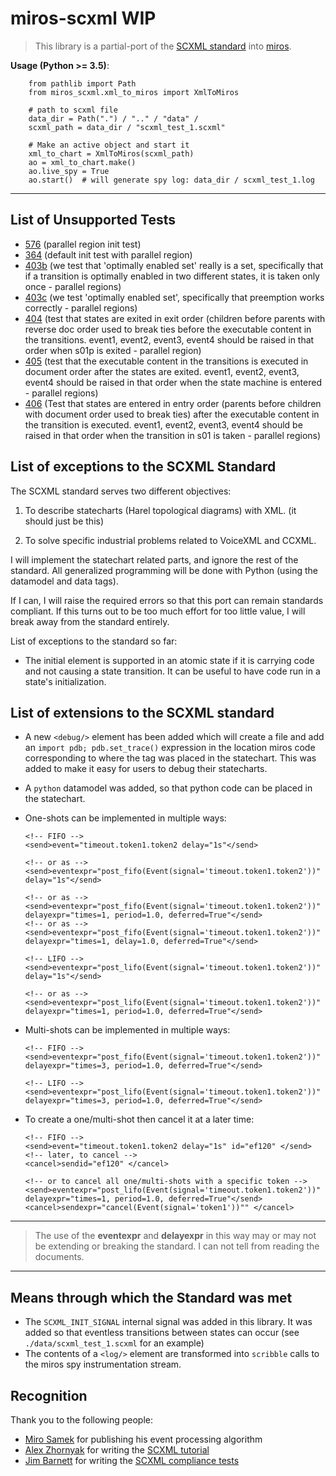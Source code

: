 # miros-scxml WIP

  > This library is a partial-port of the [SCXML standard](https://www.w3.org/TR/scxml/) into [miros](https://github.com/aleph2c/miros).

**Usage (Python >= 3.5)**:

        from pathlib import Path
        from miros_scxml.xml_to_miros import XmlToMiros
    
        # path to scxml file
        data_dir = Path(".") / ".." / "data" /
        scxml_path = data_dir / "scxml_test_1.scxml"
   
        # Make an active object and start it
        xml_to_chart = XmlToMiros(scxml_path)
        ao = xml_to_chart.make()
        ao.live_spy = True
        ao.start()  # will generate spy log: data_dir / scxml_test_1.log

----

## List of Unsupported Tests

* [576](https://www.w3.org/Voice/2013/scxml-irp/576/test576.txml) (parallel region init test)
* [364](https://www.w3.org/Voice/2013/scxml-irp/364/test364.txml) (default init test with parallel region)
* [403b](https://www.w3.org/Voice/2013/scxml-irp/403/test403b.txml) (we test that 'optimally enabled set' really is a set, specifically that if a transition is optimally enabled in
  two different states, it is taken only once - parallel regions)
* [403c](https://www.w3.org/Voice/2013/scxml-irp/403/test403c.txml) (we test 'optimally enabled set', specifically that preemption works correctly - parallel regions)
* [404](https://www.w3.org/Voice/2013/scxml-irp/404/test404.txml) (test that states are exited in exit order (children before parents with reverse doc order used to break ties before the executable content in the transitions.  event1, event2, event3, event4 should be raised in that order when s01p is exited - parallel region)
* [405](https://www.w3.org/Voice/2013/scxml-irp/405/test405.txml) (test that the executable content in the transitions is executed in document order after the states are exited. event1, event2, event3, event4 should be raised in that order when the state machine is entered - parallel regions)
* [406](https://www.w3.org/Voice/2013/scxml-irp/406/test406.txml) (Test that states are entered in entry order (parents before children with document order used to break ties) after the executable content in the transition is executed. event1, event2, event3, event4 should be raised in that order when the transition in s01 is taken - parallel regions)
  
## List of exceptions to the SCXML Standard

The SCXML standard serves two different objectives:  

1. To describe statecharts (Harel topological diagrams) with XML. (it should just be this)

2. To solve specific industrial problems related to VoiceXML and CCXML.

I will implement the statechart related parts, and ignore the rest of the standard.  All generalized programming will be done with Python (using the datamodel and data tags).

If I can, I will raise the required errors so that this port can remain standards compliant.  If this turns out to be too much effort for too little value, I will break away from the standard entirely.

List of exceptions to the standard so far:

* The initial element is supported in an atomic state if it is carrying code and not causing a state transition.  It can be useful to have code run in a state's initialization.

## List of extensions to the SCXML standard

* A new ``<debug/>`` element has been added which will create a file and add an ``import pdb; pdb.set_trace()`` expression in the location miros code corresponding to where the tag was placed in the statechart.  This was added to make it easy for users to debug their statecharts.
* A ``python`` datamodel was added, so that python code can be placed in the statechart.
* One-shots can be implemented in multiple ways:

      <!-- FIFO -->
      <send>event="timeout.token1.token2 delay="1s"</send>

      <!-- or as -->
      <send>eventexpr="post_fifo(Event(signal='timeout.token1.token2'))" delay="1s"</send>

      <!-- or as -->
      <send>eventexpr="post_fifo(Event(signal='timeout.token1.token2'))" delayexpr="times=1, period=1.0, deferred=True"</send>
      <!-- or as -->
      <send>eventexpr="post_fifo(Event(signal='timeout.token1.token2'))" delayexpr="times=1, delay=1.0, deferred=True"</send>

      <!-- LIFO -->
      <send>eventexpr="post_lifo(Event(signal='timeout.token1.token2'))" delay="1s"</send>

      <!-- or as -->
      <send>eventexpr="post_lifo(Event(signal='timeout.token1.token2'))" delayexpr="times=1, period=1.0, deferred=True"</send>

* Multi-shots can be implemented in multiple ways:

      <!-- FIFO -->
      <send>eventexpr="post_fifo(Event(signal='timeout.token1.token2'))" delayexpr="times=3, period=1.0, deferred=True"</send>

      <!-- LIFO -->
      <send>eventexpr="post_lifo(Event(signal='timeout.token1.token2'))" delayexpr="times=3, period=1.0, deferred=True"</send>

* To create a one/multi-shot then cancel it at a later time:

      <!-- FIFO -->
      <send>event="timeout.token1.token2 delay="1s" id="ef120" </send>
      <!-- later, to cancel -->
      <cancel>sendid="ef120" </cancel>

      <!-- or to cancel all one/multi-shots with a specific token -->
      <send>eventexpr="post_lifo(Event(signal='timeout.token1.token2'))" delayexpr="times=1, period=1.0, deferred=True"</send>
      <cancel>sendexpr="cancel(Event(signal='token1'))"" </cancel>

---

  > The use of the **eventexpr** and **delayexpr** in this way may or may not be extending or breaking the standard.  I can not tell from reading the documents.

---

## Means through which the Standard was met

* The ``SCXML_INIT_SIGNAL`` internal signal was added in this library.  It was added so that eventless transitions between states can occur (see ``./data/scxml_test_1.scxml`` for an example)
* The contents of a ``<log/>`` element are transformed into ``scribble`` calls to the miros spy instrumentation stream.

## Recognition

Thank you to the following people:

* [Miro Samek](https://www.linkedin.com/in/samek) for publishing his event processing algorithm
* [Alex Zhornyak](https://github.com/alexzhornyak) for writing the [SCXML tutorial](https://github.com/alexzhornyak/SCXML-tutorial)
* [Jim Barnett](https://www.speechtechmag.com/Articles/Editorial/Feature/The-2014-Speech-Luminaries-98322.aspx) for writing the [SCXML compliance tests](https://www.w3.org/Voice/2013/scxml-irp/#tests)
